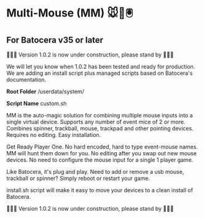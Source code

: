 # Multi-Mouse (MM) 🐭👾🖲️
## For Batocera v35 or later

🚧🚧🚧 Version 1.0.2 is now under construction, please stand by 🚧🚧🚧

We will let you know when 1.0.2 has been tested and ready for production. We are adding an install script plus managed scripts based on Batocera's documentation.

**Root Folder**
/userdata/system/

**Script Name**
custom.sh

MM is the auto-magic solution for combining multiple mouse inputs into a single virtual device. Supports any number of event mice of 2 or more. Combines spinner, trackball, mouse, trackpad and other pointing devices. Requires no editing. Easy installation.

Get Ready Player One. No hard encoded, hard to type event-mouse names. MM will hunt them down for you. No editing after you swap out new mouse devices. No need to configure the mouse input for a single 1 player game.

Like Batocera, it's plug and play. Need to add or remove a usb mouse, trackball or spinner? Simply reboot or restart your game.

install.sh script will make it easy to move your devices to a clean install of Batocera.

🚧🚧🚧 Version 1.0.2 is now under construction, please stand by 🚧🚧🚧
